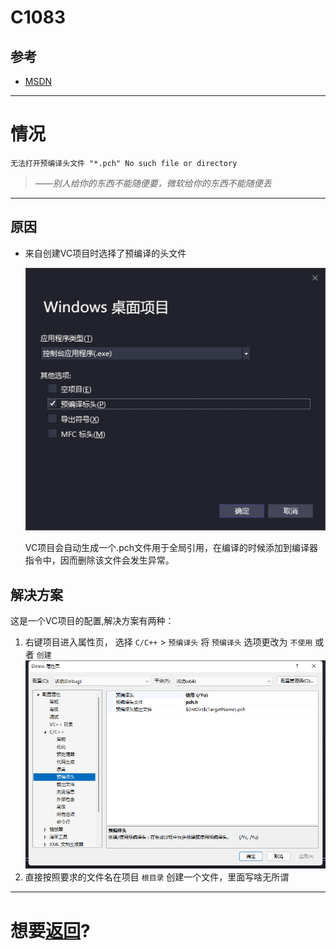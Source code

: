 # C1083

## 参考

+ [MSDN](https://learn.microsoft.com/zh-cn/cpp/error-messages/compiler-errors-1/fatal-error-c1083?view=msvc-140)

---
# 情况

```
无法打开预编译头文件 "*.pch" No such file or directory
```
> *——别人给你的东西不能随便要，微软给你的东西不能随便丢*
---
## 原因

+ 来自创建VC项目时选择了预编译的头文件    

    ![](P1.png)   

    VC项目会自动生成一个.pch文件用于全局引用，在编译的时候添加到编译器指令中，因而删除该文件会发生异常。

## 解决方案
这是一个VC项目的配置,解决方案有两种：   
1. 右键项目进入属性页，  选择 `C/C++` > `预编译头` 将 `预编译头` 选项更改为 `不使用` 或者 `创建`
    ![](P2.png)
2. 直接按照要求的文件名在项目 `根目录` 创建一个文件，里面写啥无所谓


---
# 想要[返回](../README.md)?